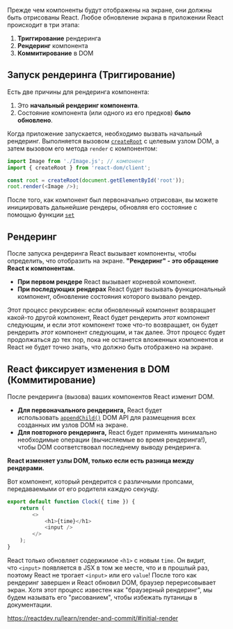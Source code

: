 Прежде чем компоненты будут отображены на экране, они должны быть отрисованы React.
Любое обновление экрана в приложении React происходит в три этапа:

1. **Триггирование** рендеринга
2. **Рендеринг** компонента
3. **Коммитирование** в DOM
   
## Запуск рендеринга (Триггирование)

Есть две причины для рендеринга компонента:
1. Это **начальный рендеринг компонента**.
2. Состояние компонента (или одного из его предков) **было обновлено**.

Когда  приложение запускается,  необходимо вызвать начальный рендеринг. Выполняется вызовом [`createRoot`](https://reactdev.ru/reference/react-dom/client/createRoot/) с целевым узлом DOM, а затем вызовом его метода `render` с компонентом:

```js
import Image from './Image.js'; // компонент
import { createRoot } from 'react-dom/client';

const root = createRoot(document.getElementById('root'));
root.render(<Image />);
```

После того, как компонент был первоначально отрисован, вы можете инициировать дальнейшие рендеры, обновляя его состояние с помощью функции [`set`](https://reactdev.ru/reference/react/useState/)
## Рендеринг

После запуска рендеринга React вызывает компоненты, чтобы определить, что отобразить на экране. **"Рендеринг" - это обращение React к компонентам.**

- **При первом рендере** React вызывает корневой компонент.
- **При последующих рендерах** React будет вызывать функциональный компонент, обновление состояния которого вызвало рендер.

Этот процесс рекурсивен: если обновленный компонент возвращает какой-то другой компонент, React будет рендерить _этот_ компонент следующим, и если этот компонент тоже что-то возвращает, он будет рендерить _этот_ компонент следующим, и так далее. Этот процесс будет продолжаться до тех пор, пока не останется вложенных компонентов и React не будет точно знать, что должно быть отображено на экране.
## React фиксирует изменения в DOM (Коммитирование)

После рендеринга (вызова) ваших компонентов React изменит DOM.

- **Для первоначального рендеринга,** React будет использовать [`appendChild()`](https://developer.mozilla.org/docs/Web/API/Node/appendChild) DOM API для размещения всех созданных им узлов DOM на экране.
- **Для повторного рендеринга,** React будет применять минимально необходимые операции (вычисляемые во время рендеринга!), чтобы DOM соответствовал последнему выводу рендеринга.

**React изменяет узлы DOM, только если есть разница между рендерами.**

Вот компонент, который рендерится с различными пропсами, передаваемыми от его родителя каждую секунду.

```js
export default function Clock({ time }) {
    return (
        <>
            <h1>{time}</h1>
            <input />
        </>
    );
}
```

React только обновляет содержимое `<h1>` с новым `time`. Он видит, что `<input>` появляется в JSX в том же месте, что и в прошлый раз, поэтому React не трогает `<input>` или его `value`!
После того как рендеринг завершен и React обновил DOM, браузер перерисовывает экран. Хотя этот процесс известен как "браузерный рендеринг", мы будем называть его "рисованием", чтобы избежать путаницы в документации.

https://reactdev.ru/learn/render-and-commit/#initial-render